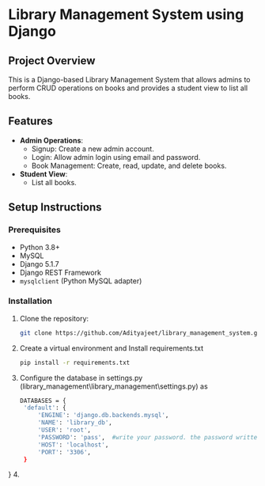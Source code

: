 # Library Management System using Django

## Project Overview
This is a Django-based Library Management System that allows admins to perform CRUD operations on books and provides a student view to list all books.

## Features
- **Admin Operations**:
  - Signup: Create a new admin account.
  - Login: Allow admin login using email and password.
  - Book Management: Create, read, update, and delete books.
- **Student View**:
  - List all books.

## Setup Instructions

### Prerequisites
- Python 3.8+
- MySQL
- Django 5.1.7
- Django REST Framework
- `mysqlclient` (Python MySQL adapter)

### Installation
1. Clone the repository:
   ```bash
   git clone https://github.com/Adityajeet/library_management_system.git

2. Create a virtual environment and Install requirements.txt
    ```bash
    pip install -r requirements.txt

3. Configure the database in settings.py (library_management\library_management\settings.py) as
   ```bash
   DATABASES = {
    'default': {
        'ENGINE': 'django.db.backends.mysql',
        'NAME': 'library_db',
        'USER': 'root',
        'PASSWORD': 'pass',  #write your password. the password written in the is mine one.
        'HOST': 'localhost',
        'PORT': '3306',
    }
}
4.
